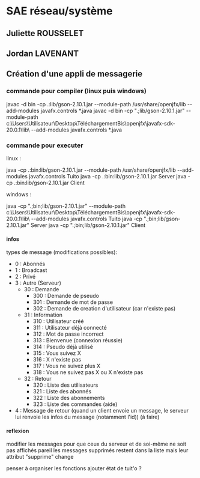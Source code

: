 # SAE réseau/système

## Juliette ROUSSELET

## Jordan LAVENANT

## Création d'une appli de messagerie

### commande pour compiler (linux puis windows)

javac -d bin -cp .:lib/gson-2.10.1.jar --module-path /usr/share/openjfx/lib --add-modules javafx.controls *.java
javac -d bin -cp ".;lib/gson-2.10.1.jar" --module-path c:\\Users\\Utilisateur\\Desktop\\TéléchargementBis\\openjfx\\javafx-sdk-20.0.1\\lib\\ --add-modules javafx.controls *.java

### commande pour executer

linux :

java -cp .:bin:lib/gson-2.10.1.jar --module-path /usr/share/openjfx/lib --add-modules javafx.controls Tuito
java -cp .:bin:lib/gson-2.10.1.jar Server
java -cp .:bin:lib/gson-2.10.1.jar Client

windows :

java -cp ".;bin;lib/gson-2.10.1.jar" --module-path c:\\Users\\Utilisateur\\Desktop\\TéléchargementBis\\openjfx\\javafx-sdk-20.0.1\\lib\\ --add-modules javafx.controls Tuito
java -cp ".;bin;lib/gson-2.10.1.jar" Server
java -cp ".;bin;lib/gson-2.10.1.jar" Client

#### infos

types de message (modifications possibles):

- 0 : Abonnés
- 1 : Broadcast
- 2 : Privé
- 3 : Autre (Serveur)
  - 30 : Demande
    - 300 : Demande de pseudo
    - 301 : Demande de mot de passe
    - 302 : Demande de creation d'utilisateur (car n'existe pas)
  - 31 : Information
    - 310 : Utilisateur créé
    - 311 : Utilisateur déjà connecté
    - 312 : Mot de passe incorrect
    - 313 : Bienvenue (connexion réussie)
    - 314 : Pseudo déjà utilisé
    - 315 : Vous suivez X
    - 316 : X n'existe pas
    - 317 : Vous ne suivez plus X
    - 318 : Vous ne suivez pas X ou X n'existe pas
  - 32 : Retour
    - 320 : Liste des utilisateurs
    - 321 : Liste des abonnés
    - 322 : Liste des abonnements
    - 323 : Liste des commandes (aide)
- 4 : Message de retour (quand un client envoie un message, le serveur lui renvoie les infos du message (notamment l'id)) (à faire)

#### reflexion

modifier les messages pour que ceux du serveur et de soi-même ne soit pas affichés pareil
les messages supprimés restent dans la liste mais leur attribut "supprime" change

penser à organiser les fonctions
ajouter état de tuit'o ?
